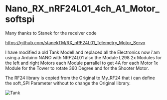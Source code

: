 # Nano_RX_nRF24L01_4ch_A1_Motor_softspi

Many thanks to Stanek for the receiver code

https://github.com/stanekTM/RX_nRF24L01_Telemetry_Motor_Servo

I have modified a old Tank Modell and replaced all the Electronics now i'am using a Arduino NANO with NRF24L01
also the Module L298 2x Modules for the left and right Motors each Module parrallel to get 4A for each Motor
1x Module for the Tower to rotate 360 Degree and for the Shooter Motor.

The RF24 library is copied from the Original to My_RF24 that i can define the soft_SPI Parameter without to change the Original library.

![Tank](https://user-images.githubusercontent.com/33512064/217525413-fd9777ff-e5b9-4376-b860-d7552625eb4c.jpg)
